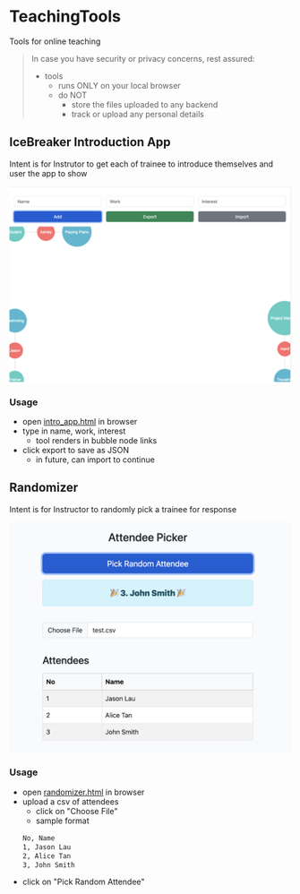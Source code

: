 # TeachingTools
Tools for online teaching

> In case you have security or privacy concerns, rest assured:
> - tools 
>   - runs ONLY on your local browser 
>   - do NOT 
>       - store the files uploaded to any backend
>       - track or upload any personal details 

## IceBreaker Introduction App 
Intent is for Instrutor to get each of trainee to introduce themselves and user the app to show

![intro_app](./intro_app/images/intro_app.png)

### Usage
- open [intro_app.html](https://jasonl888.github.io/TeachingTools/intro_app/intro.html) in browser
- type in name, work, interest
    - tool renders in bubble node links
- click export to save as JSON
    - in future, can import to continue

## Randomizer
Intent is for Instructor to randomly pick a trainee for response 

![randomizer](./randomizer/images/randomizer.png)

### Usage
- open [randomizer.html](https://jasonl888.github.io/TeachingTools/randomizer/randomizer.html) in browser
- upload a csv of attendees
    - click on "Choose File"
    - sample format
    ```csv
    No, Name
    1, Jason Lau
    2, Alice Tan
    3, John Smith
    ```
- click on "Pick Random Attendee"


